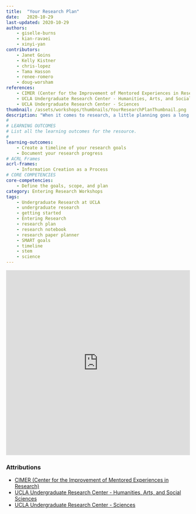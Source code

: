 ```yaml
---
title:  "Your Research Plan"
date:   2020-10-29
last-updated: 2020-10-29
authors:
    - giselle-burns
    - kian-ravaei
    - xinyi-yan
contributors:
    - Janet Goins
    - Kelly Kistner
    - chris-lopez
    - Tama Hasson
    - renee-romero
    - doug-worsham
references:
    - CIMER (Center for the Improvement of Mentored Experiences in Research)
    - UCLA Undergraduate Research Center - Humanities, Arts, and Social Sciences
    - UCLA Undergraduate Research Center - Sciences
thumbnail: /assets/workshops/thumbnails/YourResearchPlanThumbnail.png
description: "When it comes to research, a little planning goes a long way. We’ll go over how to come up with a research plan and start a research notebook!"
#
# LEARNING OUTCOMES
# List all the learning outcomes for the resource.
#
learning-outcomes:
    - Create a timeline of your research goals
    - Document your research progress
# ACRL Frames
acrl-frames:
    - Information Creation as a Process
# CORE COMPETENCIES
core-competencies:
    - Define the goals, scope, and plan
category: Entering Research Workshops
tags:
    - Undergraduate Research at UCLA
    - undergraduate research
    - getting started
    - Entering Research
    - research plan
    - research notebook
    - research paper planner
    - SMART goals
    - timeline
    - stem
    - science
---
```


<!--H5P-->
<iframe src="https://uclabruinlearn.h5p.com/content/1291709895860894098/embed" width="100%" height="505" frameborder="0" allowfullscreen="allowfullscreen" class="mb-3"></iframe><script src="https://uclalibrary.github.io/research-tips/assets/js/resizer.js" charset="UTF-8"></script>

### Attributions

- [CIMER (Center for the Improvement of Mentored Experiences in Research)](https://cimerproject.org/)
- [UCLA Undergraduate Research Center - Humanities, Arts, and Social Sciences](http://sciences.ugresearch.ucla.edu/)
- [UCLA Undergraduate Research Center - Sciences](http://hass.ugresearch.ucla.edu/)
